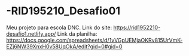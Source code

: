 # -RID195210_Desafio01
  Meu projeto para escola DNC.
  Link do site: https://rid1952210-desafio1.netlify.app/
  Link da planilha: https://docs.google.com/spreadsheets/d/1vVGpUEMjaOKRv815UrVmK-EZj6NW39XnxH0v58UqOkA/edit?gid=0#gid=0

